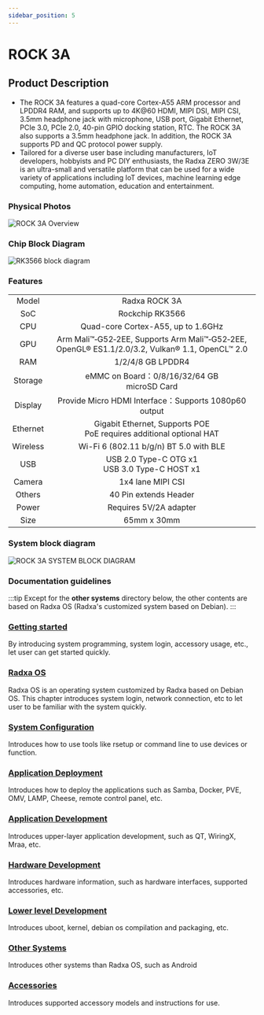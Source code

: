 ```yaml
---
sidebar_position: 5
---
```


# ROCK 3A

## Product Description

- The ROCK 3A features a quad-core Cortex-A55 ARM processor and LPDDR4 RAM, and supports up to 4K@60 HDMI, MIPI DSI, MIPI CSI, 3.5mm headphone jack with microphone, USB port, Gigabit Ethernet, PCIe 3.0, PCIe 2.0, 40-pin GPIO docking station, RTC. The ROCK 3A also supports a 3.5mm headphone jack.
  In addition, the ROCK 3A supports PD and QC protocol power supply.
- Tailored for a diverse user base including manufacturers, IoT developers, hobbyists and PC DIY enthusiasts, the Radxa ZERO 3W/3E is an ultra-small and versatile platform that can be used for a wide variety of applications including IoT devices, machine learning edge computing, home automation, education and entertainment.

### Physical Photos

![ROCK 3A Overview](/img/rock3/3a/rock3a-interfaces.webp)

### Chip Block Diagram

![RK3566 block diagram](/img/rock3/rk3566_block_diagram.webp)

### Features

<table>
    <tr>
        <td align="center">Model</td>
        <td align="center">Radxa ROCK 3A</td>
    </tr>
    <tr>
        <td align="center">SoC</td>
        <td colspan="2" align="center">Rockchip RK3566</td>
    </tr>
    <tr>
        <td align="center">CPU</td>
        <td colspan="2" align="center">Quad-core Cortex-A55, up to 1.6GHz</td>
    </tr>
    <tr>
        <td align="center">GPU</td>
        <td colspan="2" align="center">Arm Mali™‑G52‑2EE, Supports Arm Mali™‑G52‑2EE, OpenGL® ES1.1/2.0/3.2, Vulkan® 1.1, OpenCL™ 2.0</td>
    </tr>
    <tr>
        <td align="center">RAM</td>
        <td colspan="2" align="center">1/2/4/8 GB LPDDR4</td>
    </tr>
    <tr>
        <td align="center">Storage</td>
        <td align="center">eMMC on Board：0/8/16/32/64 GB<br/>microSD Card</td>
    </tr>
    <tr>
        <td align="center">Display</td>
        <td colspan="2" align="center">Provide Micro HDMI Interface：Supports 1080p60 output</td>
    </tr>
    <tr>
        <td align="center">Ethernet</td>
        <td align="center">Gigabit Ethernet, Supports POE<br/>PoE requires additional optional HAT</td>
    </tr>
    <tr>
        <td align="center">Wireless</td>
        <td align="center">Wi-Fi 6 (802.11 b/g/n) BT 5.0 with BLE</td>
    </tr>
    <tr>
        <td align="center">USB</td>
        <td colspan="2" align="center">USB 2.0 Type-C OTG x1<br/>USB 3.0 Type-C HOST x1</td>
    </tr>
    <tr>
        <td align="center">Camera</td>
        <td colspan="2" align="center">1x4 lane MIPI CSI</td>
    </tr>
    <tr>
        <td align="center">Others</td>
        <td colspan="2" align="center">40 Pin extends Header</td>
    </tr>
    <tr>
        <td align="center">Power</td>
        <td colspan="2" align="center">Requires 5V/2A adapter</td>
    </tr>
    <tr>
        <td align="center">Size</td>
        <td colspan="2" align="center">65mm x 30mm</td>
    </tr>
</table>

### System block diagram

![ROCK 3A SYSTEM BLOCK DIAGRAM](/img/rock3/3a/rock3a-system-block-diagram.webp)

### Documentation guidelines

:::tip
Except for the **other systems** directory below, the other contents are based on Radxa OS (Radxa's customized system based on Debian).
:::

### [Getting started](/rock3/rock3a/getting-started)

By introducing system programming, system login, accessory usage, etc., let user can get started quickly.

### [Radxa OS](/rock3/rock3a/radxa-os)

Radxa OS is an operating system customized by Radxa based on Debian OS.
This chapter introduces system login, network connection, etc to let user to be familiar with the system quickly.

### [System Configuration](/rock3/rock3a/os-config)

Introduces how to use tools like rsetup or command line to use devices or function.

### [Application Deployment](/rock3/rock3a/apps-deployment)

Introduces how to deploy the applications such as Samba, Docker, PVE, OMV, LAMP, Cheese, remote control panel, etc.

### [Application Development](/rock3/rock3a/app-development)

Introduces upper-layer application development, such as QT, WiringX, Mraa, etc.

### [Hardware Development](/rock3/rock3a/hardware-design)

Introduces hardware information, such as hardware interfaces, supported accessories, etc.

### [Lower level Development](/rock3/rock3a/low-level-dev)

Introduces uboot, kernel, debian os compilation and packaging, etc.

### [Other Systems](/rock3/rock3a/other-os)

Introduces other systems than Radxa OS, such as Android

### [Accessories](/rock3/rock3a/accessories)

Introduces supported accessory models and instructions for use.
